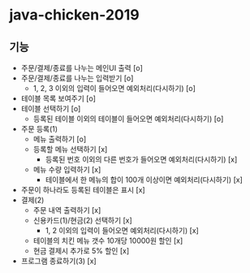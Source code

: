 # java-chicken-2019

## 기능
- 주문/결제/종료를 나누는 메인UI 출력 [o]
- 주문/결제/종료를 나누는 입력받기 [o]
    - 1, 2, 3 이외의 입력이 들어오면 예외처리(다시하기) [o]
- 테이블 목록 보여주기 [o]
- 테이블 선택하기 [o]
    - 등록된 테이블 이외의 테이블이 들어오면 예외처리(다시하기) [o]
- 주문 등록(1)
    - 메뉴 출력하기 [o]
    - 등록할 메뉴 선택하기 [x]
        - 등록된 번호 이외의 다른 번호가 들어오면 예외처리(다시하기) [x]
    - 메뉴 수량 입력하기 [x]
        - 테이블에서 한 메뉴의 합이 100개 이상이면 예외처리(다시하기) [x]
- 주문이 하나라도 등록된 테이블은 표시 [x]
- 결제(2)
    - 주문 내역 출력하기 [x]
    - 신용카드(1)/현금(2) 선택하기 [x]
        - 1, 2 이외의 입력이 들어오면 예외처리(다시하기) [x]
    - 테이블의 치킨 메뉴 갯수 10개당 10000원 할인 [x]
    - 현금 결제시 추가로 5% 할인 [x]
- 프로그램 종료하기(3) [x]
    